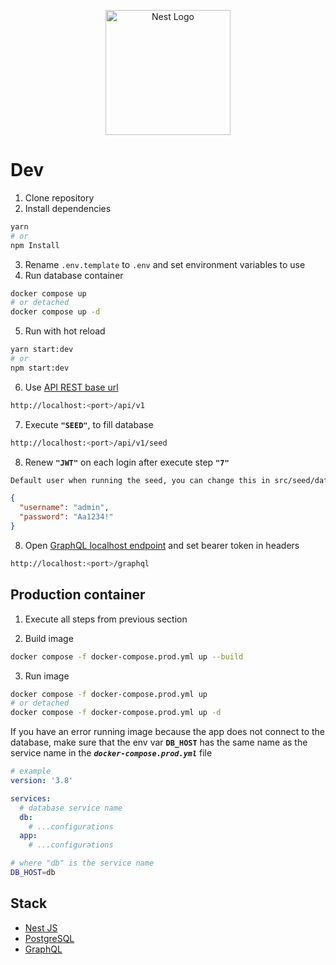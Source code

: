 <p align="center">
  <a href="http://nestjs.com/" target="blank"><img src="https://nestjs.com/img/logo-small.svg" width="200" alt="Nest Logo" /></a>
</p>

# Dev

1. Clone repository
2. Install dependencies

```bash
yarn
# or
npm Install
```

3. Rename `.env.template` to `.env` and set environment variables to use
4. Run database container

```bash
docker compose up
# or detached
docker compose up -d
```

5. Run with hot reload

```bash
yarn start:dev
# or
npm start:dev
```

6. Use [API REST base url](http://localhost:3000/api/v1)

```bash
http://localhost:<port>/api/v1
```

7. Execute **`"SEED"`**, to fill database

```bash
http://localhost:<port>/api/v1/seed
```

8. Renew **`"JWT"`** on each login after execute step **`"7"`**

```bash
Default user when running the seed, you can change this in src/seed/data/users.ts
```

```json
{
  "username": "admin",
  "password": "Aa1234!"
}
```

8. Open [GraphQL localhost endpoint](http://localhost:3000/graphql) and set bearer token in headers

```bash
http://localhost:<port>/graphql
```

## Production container

1. Execute all steps from previous section

2. Build image

```bash
docker compose -f docker-compose.prod.yml up --build
```

3. Run image

```bash
docker compose -f docker-compose.prod.yml up
# or detached
docker compose -f docker-compose.prod.yml up -d
```

If you have an error running image because the app does not connect to the database, make sure that the env var **`DB_HOST`** has the same name as the service name in the _**`docker-compose.prod.yml`**_ file

```yml
# example
version: '3.8'

services:
  # database service name
  db:
    # ...configurations
  app:
    # ...configurations
```

```bash
# where "db" is the service name
DB_HOST=db
```

## Stack

- [Nest JS](https://github.com/nestjs/nest)
- [PostgreSQL](https://www.postgresql.org/)
- [GraphQL](https://graphql.org/)
